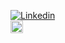 [![Linkedin](https://i.stack.imgur.com/gVE0j.png)](https://www.linkedin.com/in/ski-s)<br>
[<img src="https://cdn-icons-png.flaticon.com/512/5968/5968906.png" width="20"></img>](https://vinayski.medium.com)
&nbsp;<br>
